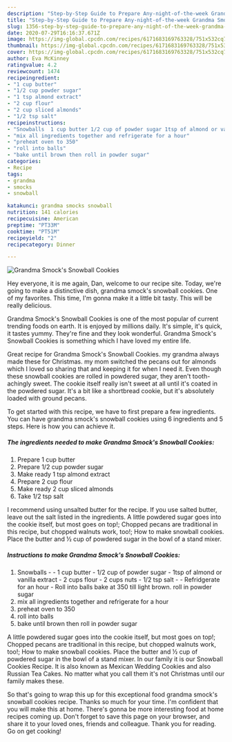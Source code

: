 ```yaml
---
description: "Step-by-Step Guide to Prepare Any-night-of-the-week Grandma Smock&amp;#39;s Snowball Cookies"
title: "Step-by-Step Guide to Prepare Any-night-of-the-week Grandma Smock&amp;#39;s Snowball Cookies"
slug: 1356-step-by-step-guide-to-prepare-any-night-of-the-week-grandma-smock-and-39-s-snowball-cookies
date: 2020-07-29T16:16:37.671Z
image: https://img-global.cpcdn.com/recipes/6171683169763328/751x532cq70/grandma-smocks-snowball-cookies-recipe-main-photo.jpg
thumbnail: https://img-global.cpcdn.com/recipes/6171683169763328/751x532cq70/grandma-smocks-snowball-cookies-recipe-main-photo.jpg
cover: https://img-global.cpcdn.com/recipes/6171683169763328/751x532cq70/grandma-smocks-snowball-cookies-recipe-main-photo.jpg
author: Eva McKinney
ratingvalue: 4.2
reviewcount: 1474
recipeingredient:
- "1 cup butter"
- "1/2 cup powder sugar"
- "1 tsp almond extract"
- "2 cup flour"
- "2 cup sliced almonds"
- "1/2 tsp salt"
recipeinstructions:
- "Snowballs  1 cup butter 1/2 cup of powder sugar 1tsp of almond or vanilla extract 2 cups flour 2 cups nuts 1/2 tsp salt  Refridgerate for an hour Roll into balls bake at 350 till light brown. roll in powder sugar"
- "mix all ingredients together and refrigerate for a hour"
- "preheat oven to 350"
- "roll into balls"
- "bake until brown then roll in powder sugar"
categories:
- Recipe
tags:
- grandma
- smocks
- snowball

katakunci: grandma smocks snowball 
nutrition: 141 calories
recipecuisine: American
preptime: "PT33M"
cooktime: "PT51M"
recipeyield: "2"
recipecategory: Dinner

---
```



![Grandma Smock&#39;s Snowball Cookies](https://img-global.cpcdn.com/recipes/6171683169763328/751x532cq70/grandma-smocks-snowball-cookies-recipe-main-photo.jpg)

Hey everyone, it is me again, Dan, welcome to our recipe site. Today, we're going to make a distinctive dish, grandma smock&#39;s snowball cookies. One of my favorites. This time, I'm gonna make it a little bit tasty. This will be really delicious.

Grandma Smock&#39;s Snowball Cookies is one of the most popular of current trending foods on earth. It is enjoyed by millions daily. It's simple, it's quick, it tastes yummy. They're fine and they look wonderful. Grandma Smock&#39;s Snowball Cookies is something which I have loved my entire life.

Great recipe for Grandma Smock&#39;s Snowball Cookies. my grandma always made these for Christmas. my mom switched the pecans out for almonds which I loved so sharing that and keeping it for when I need it. Even though these snowball cookies are rolled in powdered sugar, they aren&#39;t tooth-achingly sweet. The cookie itself really isn&#39;t sweet at all until it&#39;s coated in the powdered sugar. It&#39;s a bit like a shortbread cookie, but it&#39;s absolutely loaded with ground pecans.


To get started with this recipe, we have to first prepare a few ingredients. You can have grandma smock&#39;s snowball cookies using 6 ingredients and 5 steps. Here is how you can achieve it.

<!--inarticleads1-->

##### The ingredients needed to make Grandma Smock&#39;s Snowball Cookies:

1. Prepare 1 cup butter
1. Prepare 1/2 cup powder sugar
1. Make ready 1 tsp almond extract
1. Prepare 2 cup flour
1. Make ready 2 cup sliced almonds
1. Take 1/2 tsp salt


I recommend using unsalted butter for the recipe. If you use salted butter, leave out the salt listed in the ingredients. A little powdered sugar goes into the cookie itself, but most goes on top!; Chopped pecans are traditional in this recipe, but chopped walnuts work, too!; How to make snowball cookies. Place the butter and ½ cup of powdered sugar in the bowl of a stand mixer. 

<!--inarticleads2-->

##### Instructions to make Grandma Smock&#39;s Snowball Cookies:

1. Snowballs -  - 1 cup butter - 1/2 cup of powder sugar - 1tsp of almond or vanilla extract - 2 cups flour - 2 cups nuts - 1/2 tsp salt -  - Refridgerate for an hour - Roll into balls bake at 350 till light brown. roll in powder sugar
1. mix all ingredients together and refrigerate for a hour
1. preheat oven to 350
1. roll into balls
1. bake until brown then roll in powder sugar


A little powdered sugar goes into the cookie itself, but most goes on top!; Chopped pecans are traditional in this recipe, but chopped walnuts work, too!; How to make snowball cookies. Place the butter and ½ cup of powdered sugar in the bowl of a stand mixer. In our family it is our Snowball Cookies Recipe. It is also known as Mexican Wedding Cookies and also Russian Tea Cakes. No matter what you call them it&#39;s not Christmas until our family makes these. 

So that's going to wrap this up for this exceptional food grandma smock&#39;s snowball cookies recipe. Thanks so much for your time. I'm confident that you will make this at home. There's gonna be more interesting food at home recipes coming up. Don't forget to save this page on your browser, and share it to your loved ones, friends and colleague. Thank you for reading. Go on get cooking!
